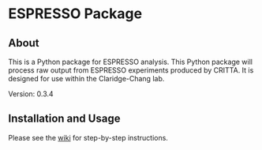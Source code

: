 # ESPRESSO Package

## About
This is a Python package for ESPRESSO analysis. This Python package will process raw output from ESPRESSO experiments produced by CRITTA. It is designed for use within the Claridge-Chang lab.

Version: 0.3.4

## Installation and Usage

Please see the [wiki](https://github.com/ACCLAB/espresso/wiki) for step-by-step instructions.
